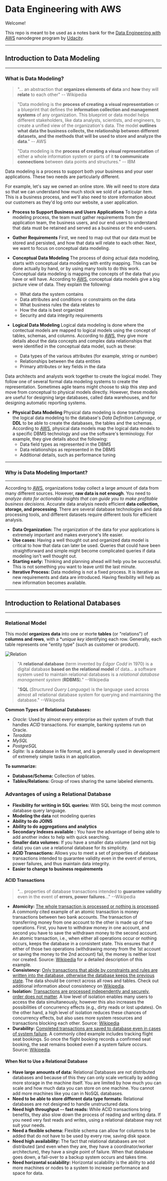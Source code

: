 # Data Engineering with AWS

Welcome!

This repo is meant to be used as a notes bank for the [Data Engineering with AWS](https://www.udacity.com/course/data-engineer-nanodegree--nd027) nanodegree program by [Udacity](https://learn.udacity.com/).

---
## Introduction to Data Modeling
---
### What is Data Modeling?
> "... an abstraction that **organizes elements of data** and **how** they will **relate** to each other" -- Wikipedia

> "Data modeling is the **process of creating a visual representation** or a blueprint that defines the **information collection and management systems** of any organization. This blueprint or data model helps different stakeholders, like data analysts, scientists, and engineers, to create a unified view of the organization's data. The model **outlines what data the business collects, the relationship between different datasets, and the methods that will be used to store and analyze the data**." -- AWS

> "Data modeling is the **process of creating a visual representation** of either a whole information system or parts of it **to communicate connections** between data points and structures." -- IBM


Data modeling is a process to support both your business and your user applications. These two needs are particularly different. 

For example, let's say we owned an online store. We will need to store data so that we can understand how much stock we sold of a particular item. This is a business process, and we'll also need to store information about our customers as they'd log onto our website, a user application. 

* **Process to Support Business and Users Applications**
To begin a data modeling process, the team must gather requirements from the application team, the business users, and our end users to understand that data must be retained and served as a business or the end-users. 

* **Gather Requirements**
First, we need to map out that our data must be stored and persisted, and how that data will relate to each other. Next, we want to focus on conceptual data modeling. 

* **Conceptual Data Modeling**
The process of doing actual data modeling, starts with conceptual data modeling with entity mapping. This can be done actually by hand, or by using many tools to do this work. Conceptual data modeling is mapping the concepts of the data that you have or will have. 
According to [AWS](https://aws.amazon.com/what-is/data-modeling/), conceptual data models give a big picture view of data. They explain the following:
	* What data the system contains
	* Data attributes and conditions or constraints on the data
	* What business rules the data relates to
	* How the data is best organized
	* Security and data integrity requirements


* **Logical Data Modeling**
Logical data modeling is done where the contectual models are mapped to logical models using the concept of tables, schemas, and columns. According to [AWS](https://aws.amazon.com/what-is/data-modeling/), they give more details about the data concepts and complex data relationships that were identified in the conceptual data model, such as these:
	* Data types of the various attributes (for example, string or number)
	* Relationships between the data entities
	* Primary attributes or key fields in the data

Data architects and analysts work together to create the logical model. They follow one of several formal data modeling systems to create the representation. Sometimes agile teams might choose to skip this step and move from conceptual to physical models directly. However, these models are useful for designing large databases, called data warehouses, and for designing automatic reporting systems.




* **Physical Data Modeling**
Physical data modeling is done transforming the logical data modeling to the database's *Data Definition Language*, or **DDL** to be able to create the databases, the tables and the schemas. According to [AWS](https://aws.amazon.com/what-is/data-modeling/), physical data models map the logical data models to a specific DBMS technology and use the software's terminology. For example, they give details about the following:
	* Data field types as represented in the DBMS
	* Data relationships as represented in the DBMS
	* Additional details, such as performance tuning



---
### Why is Data Modeling Important?
---
According to [AWS](https://aws.amazon.com/what-is/data-modeling/), organizations today collect a large amount of data from many different sources. However, **raw data is not enough**. You need to *analyze data for actionable insights that can guide you to make profitable business decisions*. Accurate data analysis needs efficient **data collection, storage, and processing**. There are several database technologies and data processing tools, and different datasets require different tools for efficient analysis.

* **Data Organization:** The organization of the data for your applications is extremely important and makes everyone's life easier.
* **Use cases:** Having a well thought out and organized data model is critical to how that data can later be used. Queries that could have been straightforward and simple might become complicated queries if data modeling isn't well thought out.
* **Starting early:** Thinking and planning ahead will help you be successful. This is not something you want to leave until the last minute.
* **Iterative Process:** Data modeling is not a fixed process. It is iterative as new requirements and data are introduced. Having flexibility will help as new information becomes available.


---
## Introduction to Relational Databases
---

### Relational Model
This model **organizes data** into one or morte **tables** (or "relations") of **columns and rows**, with a **unique key* identifying each row. Generally, each table represents one "entity type" (such as customer or product).


![Relation](Images/relational-databases-relation.jpg)

> "A **relational database** (term invented by *Edgar Codd* in 1970) is a digital database **based on the relational model** of data... a software system used to maintain relational databases is a *relational database management system* (**RDBMS**)." --Wikipedia

> "**SQL** (*Structured Query Language*) is the language used across almost all relational database system for querying and maintaining the database." --Wikipedia

**Common Types of Relational Databases:**
* *Oracle:* Used by almost every enterprise as their system of truth that handles *ACID* transactions. For example, banking systems run on Oracle.
* *Teradata*
* *MySQL*
* *PostgreSQL*
* *Sqlite:* Is a database in file format, and is generally used in development of extremely simple tasks in an application.

**To summarize:**
* **Database/Schema:** Collection of tables.
* **Tables/Relations:** Group of rows sharing the same labeled elements.



### Advantages of using a Relational Database
* **Flexibility for writing in SQL queries:** With SQL being the most common database query language.
* **Modeling the data** not modeling queries
* **Ability to do JOINS**
* **Ability to do aggregations and analytics**
* **Secondary Indexes available :** You have the advantage of being able to add another index to help with quick searching.
* **Smaller data volumes:** If you have a smaller data volume (and not big data) you can use a relational database for its simplicity.
* **ACID Transactions:** Allows you to meet a set of properties of database transactions intended to guarantee validity even in the event of errors, power failures, and thus maintain data integrity.
* **Easier to change to business requirements**

#### ACID Transactions

> "... properties of database transactions intended to **guarantee validity** even in the event of **errors, power failures**..." --Wikipedia

* **Atomicity:** <u>The whole transaction is processed or nothing is processed</u>. A commonly cited example of an atomic transaction is money transactions between two bank accounts. The transaction of transferring money from one account to the other is made up of two operations. First, you have to withdraw money in one account, and second you have to save the withdrawn money to the second account. An atomic transaction, i.e., when either all operations occur or nothing occurs, keeps the database in a consistent state. This ensures that if either of those two operations (withdrawing money from the 1st account or saving the money to the 2nd account) fail, the money is neither lost nor created. Source: [Wikipedia](https://en.wikipedia.org/wiki/Atomicity_%28database_systems%29) for a detailed description of this example.
* **Consistency:** <u>Only transactions that abide by constraints and rules are written into the database, otherwise the database keeps the previous state</u>. The data should be correct across all rows and tables. Check out additional information about consistency on [Wikipedia](https://en.wikipedia.org/wiki/Consistency_%28database_systems%29).
* **Isolation:** <u>Transactions are processed independently and securely, order does not matter</u>. A low level of isolation enables many users to access the data simultaneously, however this also increases the possibilities of concurrency effects (e.g., dirty reads or lost updates). On the other hand, a high level of isolation reduces these chances of concurrency effects, but also uses more system resources and transactions blocking each other. Source: [Wikipedia](https://en.wikipedia.org/wiki/Isolation_%28database_systems%29)
* **Durability:** <u>Completed transactions are saved to database even in cases of system failure</u>. A commonly cited example includes tracking flight seat bookings. So once the flight booking records a confirmed seat booking, the seat remains booked even if a system failure occurs. Source: [Wikipedia](https://en.wikipedia.org/wiki/Durability_%28database_systems%29).



#### When Not to Use a Relational Database
* **Have large amounts of data:** Relational Databases are not distributed databases and because of this they can only scale vertically by adding more storage in the machine itself. You are limited by how much you can scale and how much data you can store on one machine. You cannot add more machines like you can in NoSQL databases.
* **Need to be able to store different data type formats:** Relational databases are not designed to handle unstructured data.
* **Need high throughput -- fast reads:** While ACID transactions bring benefits, they also slow down the process of reading and writing data. If you need very fast reads and writes, using a relational database may not suit your needs.
* **Need a flexible schema:** Flexible schema can allow for columns to be added that do not have to be used by every row, saving disk space.
* **Need high availability:** The fact that relational databases are not distributed (and even when they are, they have a coordinator/worker architecture), they have a single point of failure. When that database goes down, a fail-over to a backup system occurs and takes time.
* **Need horizontal scalability:** Horizontal scalability is the ability to add more machines or nodes to a system to increase performance and space for data.
























